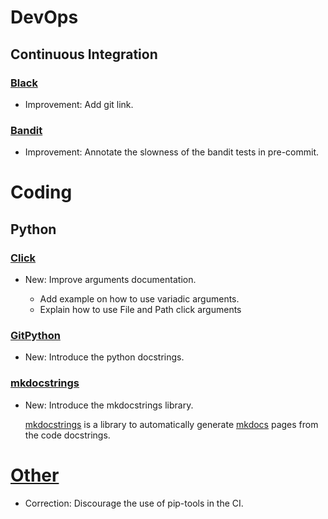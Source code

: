 # DevOps

## Continuous Integration

### [Black](black.md)

* Improvement: Add git link.

### [Bandit](bandit.md)

* Improvement: Annotate the slowness of the bandit tests in pre-commit.

# Coding

## Python

### [Click](click.md)

* New: Improve arguments documentation.

    * Add example on how to use variadic arguments.
    * Explain how to use File and Path click arguments

### [GitPython](python.md)

* New: Introduce the python docstrings.

### [mkdocstrings](mkdocstrings.md)

* New: Introduce the mkdocstrings library.

    [mkdocstrings](https://pawamoy.github.io/mkdocstrings) is a library to
    automatically generate [mkdocs](mkdocs.md) pages from the code docstrings.

# [Other](pip-tools.md)

* Correction: Discourage the use of pip-tools in the CI.